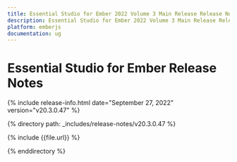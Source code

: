 ```yaml
---
title: Essential Studio for Ember 2022 Volume 3 Main Release Release Notes  
description: Essential Studio for Ember 2022 Volume 3 Main Release Release Notes  
platform: emberjs
documentation: ug
---
```


# Essential Studio for Ember  Release Notes  

{% include release-info.html date="September 27, 2022"  version="v20.3.0.47" %} 

{% directory path: _includes/release-notes/v20.3.0.47 %}

{% include {{file.url}} %}

{% enddirectory %}
